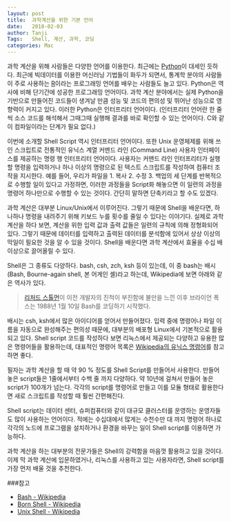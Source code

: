 ```yaml
---
layout: post
title:  과학계산을 위한 기본 언어
date:   2018-02-03
author: Tanji
Tags:   Shell, 계산, 과학, 코딩
categories: Mac
---
```


과학 계산을 위해 사람들은 다양한 언어를 이용한다. 최근에는 [Python](https://www.python.org/)이 대세인 듯하다. 최근에 빅데이터를 이용한 머신러닝 기법들이 화두가 되면서, 통계학 분야의 사람들이 주로 사용하는 [R](https://www.r-project.org/)이라는 프로그래밍 언어를 배우는 사람들도 늘고 있다. Python은 역사에 비해 단기간에 성공한 프로그래밍 언어이다. 과학 계산 분야에서는 실제 Python을 기반으로 만들어진 코드들이 생겨날 만큼 성능 및 코드의 편의성 및 뛰어난 성능으로 영향력이 커지고 있다. 이러한 Python은 인터프리터 언어이다. (인터프리터 언어란 한 줄씩 소스 코드를 해석해서 그때그때 실행해 결과를 바로 확인할 수 있는 언어이다. C와 같이 컴파일이라는 단계가 필요 없다.)

이번에 소개할 Shell Script 역시 인터프리터 언어이다. 또한 Unix 운영체제를 위해 쓰인 스크립트로 전통적인 유닉스 계열 커멘드 라인 (Command Line) 사용자 인터페이스를 제공하는 명령 행 인터프리터 언어이다. 사용자는 커맨드 라인 인터프리터가 실행할 명령을 입력하거나 하나 이상의 명령으로 된 텍스트 스크립트를 작성하여 컴퓨터 조작을 지시한다. 예를 들어, 우리가 파일을 1. 복사 2. 수정 3. 백업의 세 단계를 반복적으로 수행할 일이 있다고 가정하면, 이러한 과정들을 Script화 해놓으면 이 일련의 과정을 명령어 하나만으로 수행할 수 있는 것이다. 간단히 말하면 단축키라고 할 수도 있겠다. 

과학 계산은 대부분 Linux/Unix에서 이루어진다. 그렇기 때문에 Shell을 배운다면, 하나하나 명령을 내려주기 위해 키보드 누를 횟수를 줄일 수 있다는 이야기다. 실제로 과학 계산을 하다 보면, 계산을 위한 입력 값과 출력 값들은 일련의 규칙에 의해 정형화되어 있다. 그렇기 때문에 데이터를 입력하고 출력된 데이터를 분석함에 있어서 상상 이상의 막일이 필요한 것을 알 수 있을 것이다. Shell을 배운다면 과학 계산에서 효율을 수십 배 이상으로 끌어올릴 수 있다.

Shell은 그 종류도 다양하다. bash, csh, zch, ksh 등이 있는데, 이 중 bash는 배시 (Bash, Bourne-again shell, 본 어게인 셸)라고 하는데, Wikipedia에 보면 아래와 같은 역사가 있다.

> [리처드 스톨먼](https://ko.wikipedia.org/wiki/리처드_스톨먼)이 이전 개발자의 진척이 부진함에 불만을 느낀 이후 브라이언 폭스는 1988년 1월 10일 Bash를 코딩하기 시작했다.

배시는 csh, ksh에서 많은 아이디어를 얻어서 만들어졌다. 입력 중에 명령어나 파일 이름을 자동으로 완성해주는 편의성 때문에, 대부분의 배포형 Linux에서 기본적으로 활용되고 있다. Shell script 코드를 작성하다 보면 리눅스에서 제공되는 다양하고 유용한 많은 명령어들을 활용하는데, 대표적인 명령어 목록은 [Wikipedia의 유닉스 명령어](https://ko.wikipedia.org/wiki/틀:유닉스_명령어)를 참고하면 좋다.

필자는 과학 계산을 할 때 약 90 % 정도를 Shell Script를 만들어서 사용한다. 만들어 놓은 script들은 1줄에서부터 수백 줄 까지 다양하다. 약 10년에 걸쳐서 만들어 놓은 script가 100개가 넘는다. 각각의 script를 명령어로 만들고 이를 모듈 형태로 활용한다면 새로 스크립트를 작성할 때 훨씬 간편해진다.

Shell script는 데이터 센터, 슈퍼컴퓨터와 같이 대규모 클러스터를 운영하는 운영자들도 많이 사용하는 언어이다. 적에는 수십대에서 많게는 수천수만 대 까지 명령어 하나로 각각의 노드에 프로그램을 설치하거나 환경을 바꾸는 일이 Shell script를 이용하면 가능하다. 

과학 계산을 하는 대부분의 전문가들은 Shell의 강력함을 마음껏 활용하고 있을 것이다. 이제 막 과학 계산에 입문하였거나, 리눅스를 사용하고 있는 사용자라면, Shell script를 가장 먼저 배울 것을 추천한다.


###참고

- [Bash - Wikipedia](https://ko.wikipedia.org/wiki/배시_(유닉스_셸))
- [Born Shell - Wikipedia](https://ko.wikipedia.org/wiki/본_셸)
- [Unix Shell - Wikipedia](https://ko.wikipedia.org/wiki/유닉스_셸)